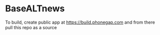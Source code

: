 # BaseALTnews
To build, create public app at https://build.phonegap.com and from there pull this repo as a source 
